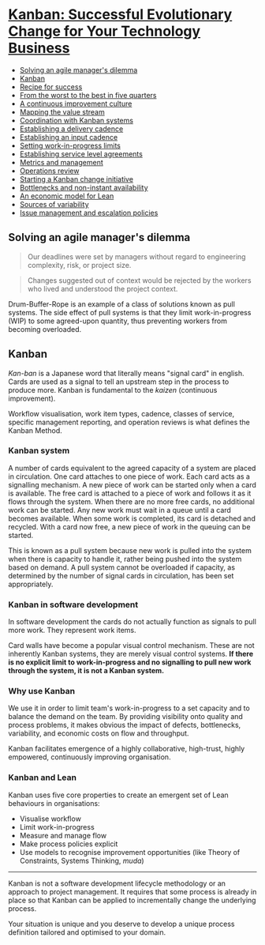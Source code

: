 # [Kanban: Successful Evolutionary Change for Your Technology Business](https://www.goodreads.com/book/show/8086552-Kanban)

- [Solving an agile manager's dilemma](#solving-an-agile-managers-dilemma)
- [Kanban](#kanban)
- [Recipe for success](#recipe-for-success)
- [From the worst to the best in five quarters](#from-the-worst-to-the-best-in-five-quarters)
- [A continuous improvement culture](#a-continuous-improvement-culture)
- [Mapping the value stream](#mapping-the-value-stream)
- [Coordination with Kanban systems](#coordination-with-kanban-systems)
- [Establishing a delivery cadence](#establishing-a-delivery-cadence)
- [Establishing an input cadence](#establishing-an-input-cadence)
- [Setting work-in-progress limits](#setting-work-in-progress-limits)
- [Establishing service level agreements](#establishing-service-level-agreements)
- [Metrics and management](#metrics-and-management)
- [Operations review](#operations-review)
- [Starting a Kanban change initiative](#starting-a-kanban-change-initiative)
- [Bottlenecks and non-instant availability](#bottlenecks-and-non-instant-availability)
- [An economic model for Lean](#an-economic-model-for-lean)
- [Sources of variability](#sources-of-variability)
- [Issue management and escalation policies](#issue-management-and-escalation-policies)

## Solving an agile manager's dilemma

> Our deadlines were set by managers without regard to engineering complexity, risk, or project size.

> Changes suggested out of context would be rejected by the workers who lived and understood the project context.

Drum-Buffer-Rope is an example of a class of solutions known as pull systems. The side effect of pull systems is that they limit work-in-progress (WIP) to some agreed-upon quantity, thus preventing workers from becoming overloaded.

## Kanban

_Kan-ban_ is a Japanese word that literally means "signal card" in english. Cards are used as a signal to tell an upstream step in the process to produce more. Kanban is fundamental to the _kaizen_ (continuous improvement).

Workflow visualisation, work item types, cadence, classes of service, specific management reporting, and operation reviews is what defines the Kanban Method.

### Kanban system

A number of cards equivalent to the agreed capacity of a system are placed in circulation. One card attaches to one piece of work. Each card acts as a signalling mechanism. A new piece of work can be started only when a card is available. The free card is attached to a piece of work and follows it as it flows through the system. When there are no more free cards, no additional work can be started. Any new work must wait in a queue until a card becomes available. When some work is completed, its card is detached and recycled. With a card now free, a new piece of work in the queuing can be started.

This is known as a pull system because new work is pulled into the system when there is capacity to handle it, rather being pushed into the system based on demand. A pull system cannot be overloaded if capacity, as determined by the number of signal cards in circulation, has been set appropriately.

### Kanban in software development

In software development the cards do not actually function as signals to pull more work. They represent work items.

Card walls have become a popular visual control mechanism. These are not inherently Kanban systems, they are merely visual control systems. **If there is no explicit limit to work-in-progress and no signalling to pull new work through the system, it is not a Kanban system.**

### Why use Kanban

We use it in order to limit team's work-in-progress to a set capacity and to balance the demand on the team. By providing visibility onto quality and process problems, it makes obvious the impact of defects, bottlenecks, variability, and economic costs on flow and throughput.

Kanban facilitates emergence of a highly collaborative, high-trust, highly empowered, continuously improving organisation.

### Kanban and Lean

Kanban uses five core properties to create an emergent set of Lean behaviours in organisations:
* Visualise workflow
* Limit work-in-progress
* Measure and manage flow
* Make process policies explicit
* Use models to recognise improvement opportunities (like Theory of Constraints, Systems Thinking, _muda_)

---

Kanban is not a software development lifecycle methodology or an approach to project management. It requires that some process is already in place so that Kanban can be applied to incrementally change the underlying process.

Your situation is unique and you deserve to develop a unique process definition tailored and optimised to your domain.